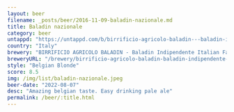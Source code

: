 ```yaml
---
layout: beer
filename: _posts/beer/2016-11-09-baladin-nazionale.md
title: Baladin nazionale
category: beer
untappd: "https://untappd.com/b/birrificio-agricolo-baladin---baladin-indipendente-italian-farm-brewery-nazionale/102388"
country: "Italy"
brewery: "BIRRIFICIO AGRICOLO BALADIN - Baladin Indipendente Italian Farm Brewery"
breweryURL: "/brewery/birrificio-agricolo-baladin-baladin-indipendente-italian-farm-brewery.html"
style: "Belgian Blonde"
score: 8.5
img: /img/list/baladin-nazionale.jpeg
beer-date: "2022-08-07"
desc: "Amazing belgian taste. Easy drinking pale ale"
permalink: /beer/:title.html
---
```

